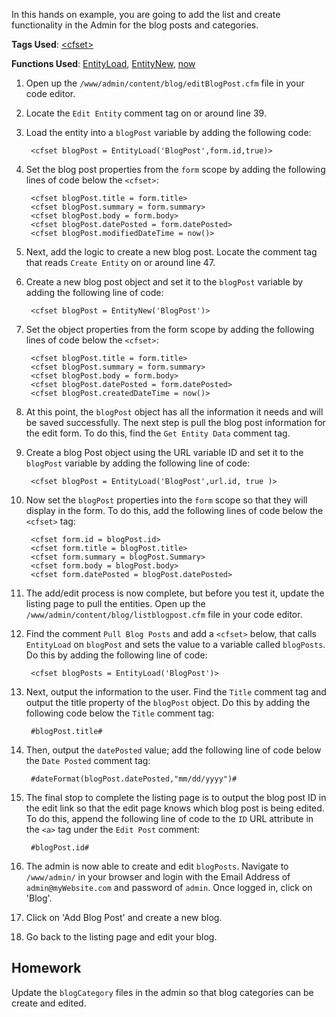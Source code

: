 In this hands on example, you are going to add the list and create functionality in the Admin for the blog posts and categories.

**Tags Used**: [\<cfset>](https://helpx.adobe.com/coldfusion/cfml-reference/coldfusion-tags/tags-r-s/cfset.html)

**Functions Used**: [EntityLoad](https://helpx.adobe.com/coldfusion/cfml-reference/coldfusion-functions/functions-e-g/entityload.html), [EntityNew](https://helpx.adobe.com/coldfusion/cfml-reference/coldfusion-functions/functions-e-g/entitynew.html), [now](https://helpx.adobe.com/coldfusion/cfml-reference/coldfusion-functions/functions-m-r/now.html)

1. Open up the `/www/admin/content/blog/editBlogPost.cfm` file in your code editor.
1. Locate the `Edit Entity` comment tag on or around line 39.
1. Load the entity into a `blogPost` variable by adding the following code:

        <cfset blogPost = EntityLoad('BlogPost',form.id,true)>

1. Set the blog post properties from the `form` scope by adding the following lines of code below the `<cfset>`:

        <cfset blogPost.title = form.title>
        <cfset blogPost.summary = form.summary>
        <cfset blogPost.body = form.body>
        <cfset blogPost.datePosted = form.datePosted>
        <cfset blogPost.modifiedDateTime = now()>

1. Next, add the logic to create a new blog post. Locate the comment tag that reads `Create Entity` on or around line 47.
1. Create a new blog post object and set it to the `blogPost` variable by adding the following line of code:

        <cfset blogPost = EntityNew('BlogPost')>

1. Set the object properties from the form scope by adding the following lines of code below the `<cfset>`:

        <cfset blogPost.title = form.title>
        <cfset blogPost.summary = form.summary>
        <cfset blogPost.body = form.body>
        <cfset blogPost.datePosted = form.datePosted>
        <cfset blogPost.createdDateTime = now()>

1. At this point, the `blogPost` object has all the information it needs and will be saved successfully. The next step is pull the blog post information for the edit form. To do this, find the `Get Entity Data` comment tag.
1. Create a blog Post object using the URL variable ID and set it to the `blogPost` variable by adding the following line of code:

        <cfset blogPost = EntityLoad('BlogPost',url.id, true )>

1. Now set the `blogPost` properties into the `form` scope so that they will display in the form. To do this, add the following lines of code below the `<cfset>` tag:

        <cfset form.id = blogPost.id>
        <cfset form.title = blogPost.title>
        <cfset form.summary = blogPost.Summary>
        <cfset form.body = blogPost.body>
        <cfset form.datePosted = blogPost.datePosted>

1. The add/edit process is now complete, but before you test it, update the listing page to pull the entities. Open up the `/www/admin/content/blog/listblogpost.cfm` file in your code editor.
1. Find the comment `Pull Blog Posts` and add a `<cfset>` below, that calls `EntityLoad` on `blogPost` and sets the value to a variable called `blogPosts`. Do this by adding the following line of code:

        <cfset blogPosts = EntityLoad('BlogPost')>

1. Next, output the information to the user. Find the `Title` comment tag and output the title property of the `blogPost` object. Do this by adding the following code below the `Title` comment tag:

        #blogPost.title#

1. Then, output the `datePosted` value; add the following line of code below the `Date Posted` comment tag:

        #dateFormat(blogPost.datePosted,"mm/dd/yyyy")#

1. The final stop to complete the listing page is to output the blog post ID in the edit link so that the edit page knows which blog post is being edited. To do this, append the following line of code to the `ID` URL attribute in the `<a>` tag under the `Edit Post` comment:

        #blogPost.id#

1. The admin is now able to create and edit `blogPosts`. Navigate to `/www/admin/` in your browser and login with the Email Address of `admin@myWebsite.com` and password of `admin`. Once logged in, click on 'Blog'.
1. Click on 'Add Blog Post' and create a new blog.
1. Go back to the listing page and edit your blog.

Homework
--------

Update the `blogCategory` files in the admin so that blog categories can be create and edited.